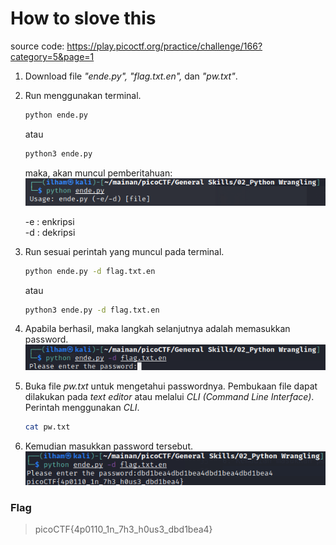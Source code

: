 # How to slove this

source code: https://play.picoctf.org/practice/challenge/166?category=5&page=1

1. Download file <i>"ende.py", "flag.txt.en",</i> dan <i>"pw.txt"</i>.
2. Run menggunakan terminal.
   ```bash
   python ende.py
   ```
   atau
   ```bash
   python3 ende.py
   ```
   maka, akan muncul pemberitahuan:
   ![1](image/2.png) 

   -e : enkripsi <br>
   -d : dekripsi

3. Run sesuai perintah yang muncul pada terminal.
   ```bash
   python ende.py -d flag.txt.en
   ```
   atau
   ```bash
   python3 ende.py -d flag.txt.en
   ```
4. Apabila berhasil, maka langkah selanjutnya adalah memasukkan password.
   ![2](image/3.png)
5. Buka file *pw.txt* untuk mengetahui passwordnya. Pembukaan file dapat dilakukan pada *text editor* atau melalui *CLI (Command Line Interface)*. <br>
   Perintah menggunakan *CLI*.
   ```bash
   cat pw.txt
   ```
6. Kemudian masukkan password tersebut.
   ![3](image/4.png)

### Flag
>picoCTF{4p0110_1n_7h3_h0us3_dbd1bea4} 
